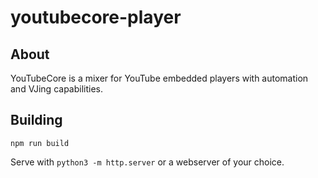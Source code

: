 # youtubecore-player

## About

YouTubeCore is a mixer for YouTube embedded players with automation and VJing capabilities.

## Building

`npm run build`

Serve with `python3 -m http.server` or a webserver of your choice.
